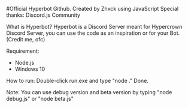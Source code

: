 #Official Hyperbot Github. Created by Zhxck using JavaScript
Special thanks: Discord.js Community

What is Hyperbot?
Hyperbot is a Discord Server meant for Hypercrown Discord Server, 
you can use the code as an inspiration or for your Bot. (Credit me, ofc)

Requirement:
- Node.js
- Windows 10

How to run:
Double-click run.exe and type "node ."
Done.

Note:
You can use debug version and beta version by typing "node debug.js" or "node beta.js"
